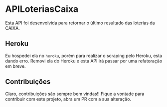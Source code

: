 # APILoteriasCaixa

Esta API foi desenvolvida para retornar o último resultado das loterias da CAIXA.

## Heroku

Eu hospedei ela no `heroku`, porém para realizar o scraping pelo Heroku, esta dando erro. Removi ela do Heroku e esta API irá passar por uma refatoração em breve.


## Contribuições

Claro, contribuições são sempre bem vindas!! Fique a vontade para contribuir com este projeto, abra um PR com a sua alteração.
